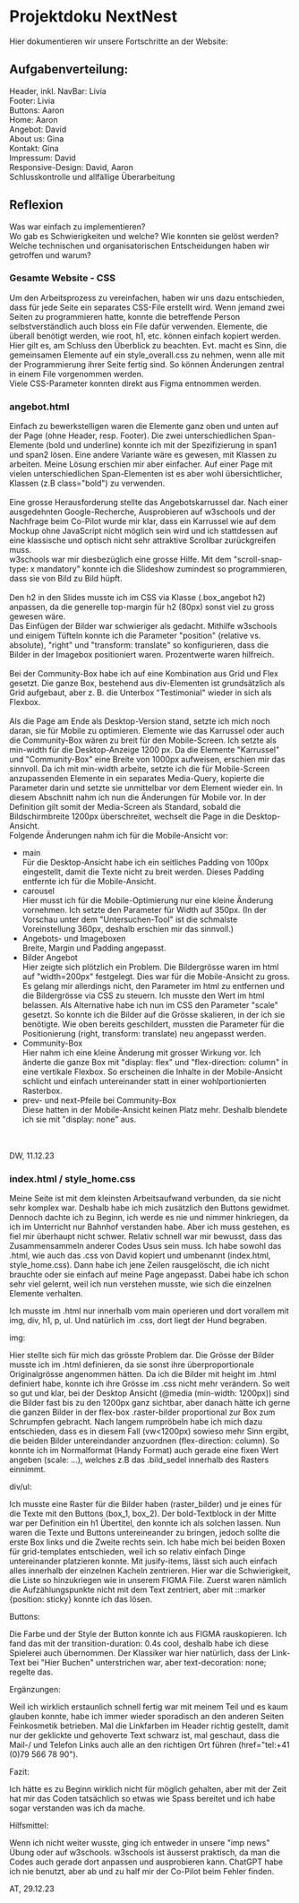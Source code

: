 # Projektdoku NextNest

Hier dokumentieren wir unsere Fortschritte an der Website:

## Aufgabenverteilung:

Header, inkl. NavBar: Livia<br>
Footer: Livia <br>
Buttons: Aaron <br>
Home: Aaron <br>
Angebot: David <br>
About us: Gina <br>
Kontakt: Gina <br>
Impressum: David <br>
Responsive-Design: David, Aaron <br>
Schlusskontrolle und allfällige Überarbeitung <br>

## Reflexion

Was war einfach zu implementieren?<br>
Wo gab es Schwierigkeiten und welche? Wie konnten sie gelöst werden?<br>
Welche technischen und organisatorischen Entscheidungen haben wir getroffen und warum?<br>

### Gesamte Website - CSS

Um den Arbeitsprozess zu vereinfachen, haben wir uns dazu entschieden, dass für jede Seite ein separates CSS-File erstellt wird.
Wenn jemand zwei Seiten zu programmieren hatte, konnte die betreffende Person selbstverständlich auch bloss ein File dafür verwenden.
Elemente, die überall benötigt werden, wie root, h1, etc. können einfach kopiert werden. Hier gilt es, am Schluss den Überblick zu beachten.
Evt. macht es Sinn, die gemeinsamen Elemente auf ein style_overall.css zu nehmen, wenn alle mit der Programmierung ihrer Seite fertig sind.
So können Änderungen zentral in einem File vorgenommen werden.<br>
Viele CSS-Parameter konnten direkt aus Figma entnommen werden.

### angebot.html

Einfach zu bewerkstelligen waren die Elemente ganz oben und unten auf der Page (ohne Header, resp. Footer). Die zwei unterschiedlichen Span-Elemente (bold und underline) konnte ich mit der Spezifizierung in span1 und span2 lösen. Eine andere Variante wäre es gewesen, mit Klassen zu arbeiten. Meine Lösung erschien mir aber einfacher. Auf einer Page mit vielen unterschiedlichen Span-Elementen ist es aber wohl übersichtlicher, Klassen (z.B class="bold") zu verwenden.
<br><br>
Eine grosse Herausforderung stellte das Angebotskarrussel dar. Nach einer ausgedehnten Google-Recherche, Ausprobieren auf w3schools und der Nachfrage beim Co-Pilot wurde mir klar, dass ein Karrussel wie auf dem Mockup ohne JavaScript nicht möglich sein wird und ich stattdessen auf eine klassische und optisch nicht sehr attraktive Scrollbar zurückgreifen muss.<br>
w3schools war mir diesbezüglich eine grosse Hilfe. Mit dem "scroll-snap-type: x mandatory" konnte ich die Slideshow zumindest so programmieren, dass sie von Bild zu Bild hüpft.
<br><br>
Den h2 in den Slides musste ich im CSS via Klasse (.box_angebot h2) anpassen, da die generelle top-margin für h2 (80px) sonst viel zu gross gewesen wäre.<br>
Das Einfügen der Bilder war schwieriger als gedacht. Mithilfe w3schools und einigem Tüfteln konnte ich die Parameter "position" (relative vs. absolute), "right" und "transform: translate" so konfigurieren, dass die Bilder in der Imagebox positioniert waren. Prozentwerte waren hilfreich.
<br><br>
Bei der Community-Box habe ich auf eine Kombination aus Grid und Flex gesetzt. Die ganze Box, bestehend aus div-Elementen ist grundsätzlich als Grid aufgebaut, aber z. B. die Unterbox "Testimonial" wieder in sich als Flexbox.
<br><br>
Als die Page am Ende als Desktop-Version stand, setzte ich mich noch daran, sie für Mobile zu optimieren. Elemente wie das Karrussel oder auch die Community-Box wären zu breit für den Mobile-Screen. Ich setzte als min-width für die Desktop-Anzeige 1200 px. Da die Elemente "Karrussel" und "Community-Box" eine Breite von 1000px aufweisen, erschien mir das sinnvoll. Da ich mit min-width arbeite, setzte ich die für Mobile-Screen anzupassenden Elemente in ein separates Media-Query, kopierte die Parameter darin und setzte sie unmittelbar vor dem Element wieder ein. In diesem Abschnitt nahm ich nun die Änderungen für Mobile vor. In der Definition gilt somit der Media-Screen als Standard, sobald die Bildschirmbreite 1200px überschreitet, wechselt die Page in die Desktop-Ansicht.<br> Folgende Änderungen nahm ich für die Mobile-Ansicht vor:
<ul>
    <li>main<br>
    Für die Desktop-Ansicht habe ich ein seitliches Padding von 100px eingestellt, damit die Texte nicht zu breit werden. Dieses Padding entfernte ich für die Mobile-Ansicht.</li>
    <li>carousel<br>
    Hier musst ich für die Mobile-Optimierung nur eine kleine Änderung vornehmen. Ich setzte den Parameter für Width auf 350px. (In der Vorschau unter dem "Untersuchen-Tool" ist die schmalste Voreinstellung 360px, deshalb erschien mir das sinnvoll.)</li>
    <li>Angebots- und Imageboxen<br>
    Breite, Margin und Padding angepasst.</li>
    <li>Bilder Angebot<br>
    Hier zeigte sich plötzlich ein Problem. Die Bildergrösse waren im html auf "width=200px" festgelegt. Dies war für die Mobile-Ansicht zu gross. Es gelang mir allerdings nicht, den Parameter im html zu entfernen und die Bildergrösse via CSS zu steuern. Ich musste den Wert im html belassen. Als Alternative habe ich nun im CSS den Parameter "scale" gesetzt. So konnte ich die Bilder auf die Grösse skalieren, in der ich sie benötigte. Wie oben bereits geschildert, mussten die Parameter für die Positionierung (right, transform: translate) neu angepasst werden.<br>
    <li>Community-Box<br>
    Hier nahm ich eine kleine Änderung mit grosser Wirkung vor. Ich änderte die ganze Box mit "display: flex" und "flex-direction: column" in eine vertikale Flexbox. So erscheinen die Inhalte in der Mobile-Ansicht schlicht und einfach untereinander statt in einer wohlportionierten Rasterbox.</li>
    <li>prev- und next-Pfeile bei Community-Box<br>
    Diese hatten in der Mobile-Ansicht keinen Platz mehr. Deshalb blendete ich sie mit "display: none" aus.</li>
    <br><br>
</ul>
DW, 11.12.23


### index.html / style_home.css

Meine Seite ist mit dem kleinsten Arbeitsaufwand verbunden, da sie nicht sehr komplex war.
Deshalb habe ich mich zusätzlich den Buttons gewidmet.
Dennoch dachte ich zu Beginn, ich werde es nie und nimmer hinkriegen, da ich im Unterricht nur Bahnhof verstanden habe.
Aber ich muss gestehen, es fiel mir überhaupt nicht schwer.
Relativ schnell war mir bewusst, dass das Zusammensammeln anderer Codes Usus sein muss.
Ich habe sowohl das .html, wie auch das .css von David kopiert und umbenannt (index.html, style_home.css).
Dann habe ich jene Zeilen rausgelöscht, die ich nicht brauchte oder sie einfach auf meine Page angepasst.
Dabei habe ich schon sehr viel gelernt, weil ich nun verstehen musste, wie sich die einzelnen Elemente verhalten.

Ich musste im .html nur innerhalb vom main operieren und dort vorallem mit img, div, h1, p, ul.
Und natürlich im .css, dort liegt der Hund begraben.

img:

Hier stellte sich für mich das grösste Problem dar.
Die Grösse der Bilder musste ich im .html definieren, da sie sonst ihre überproportionale Originalgrösse angenommen hätten.
Da ich die Bilder mit height im .html definiert habe, konnte ich ihre Grösse im .css nicht mehr verändern.
So weit so gut und klar, bei der Desktop Ansicht (@media (min-width: 1200px)) sind die Bilder fast bis zu den 1200px ganz sichtbar,
aber danach hätte ich gerne die ganzen Bilder in der flex-box .raster-bilder proportional zur Box zum Schrumpfen gebracht.
Nach langem rumpröbeln habe ich mich dazu entschieden, dass es in diesem Fall (vw<1200px) sowieso mehr Sinn ergibt, die beiden Bilder untereindander anzuordnen (flex-direction: column). So konnte ich im Normalformat (Handy Format) auch gerade eine fixen Wert angeben (scale: ...), welches z.B das .bild_sedel innerhalb des Rasters einnimmt.

div/ul:

Ich musste eine Raster für die Bilder haben (raster_bilder) und je eines für die Texte mit den Buttons (box_1, box_2).
Der bold-Textblock in der Mitte war per Definition ein h1 Übertitel, den konnte ich als solchen lassen.
Nun waren die Texte und Buttons untereineander zu bringen, jedoch sollte die erste Box links und die Zweite rechts sein.
Ich habe mich bei beiden Boxen für grid-templates entschieden, weil ich so relativ einfach Dinge untereinander platzieren konnte.
Mit jusify-items, lässt sich auch einfach alles innerhalb der einzelnen Kacheln zentrieren.
Hier war die Schwierigkeit, die Liste so hinzukriegen wie in unserem FIGMA File.
Zuerst waren nämlich die Aufzählungspunkte nicht mit dem Text zentriert, aber mit ::marker {position: sticky} konnte ich das lösen.

Buttons:

Die Farbe und der Style der Button konnte ich aus FIGMA rauskopieren.
Ich fand das mit der transition-duration: 0.4s cool, deshalb habe ich diese Spielerei auch übernommen.
Der Klassiker war hier natürlich, dass der Link-Text bei "Hier Buchen" unterstrichen war, aber text-decoration: none; regelte das.

Ergänzungen:

Weil ich wirklich erstaunlich schnell fertig war mit meinem Teil und es kaum glauben konnte,
habe ich immer wieder sporadisch an den anderen Seiten Feinkosmetik betrieben.
Mal die Linkfarben im Header richtig gestellt, damit nur der geklickte und gehoverte Text schwarz ist,
mal geschaut, dass die Mail-/ und Telefon Links auch alle an den richtigen Ort führen (href="tel:+41 (0)79 566 78 90").

Fazit:

Ich hätte es zu Beginn wirklich nicht für möglich gehalten, aber mit der Zeit hat mir das Coden tatsächlich so etwas wie Spass bereitet und ich habe sogar verstanden was ich da mache.

Hilfsmittel:

Wenn ich nicht weiter wusste, ging ich entweder in unsere "imp news" Übung oder auf w3schools.
w3schools ist äusserst praktisch, da man die Codes auch gerade dort anpassen und ausprobieren kann.
ChatGPT habe ich nie benutzt, aber ab und zu half mir der Co-Pilot beim Fehler finden.

AT, 29.12.23








